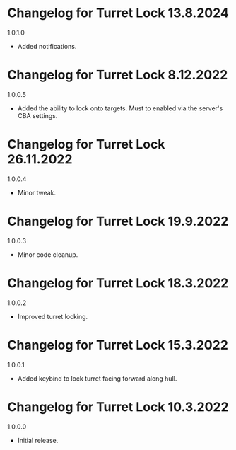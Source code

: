# Changelog for Turret Lock 13.8.2024

1.0.1.0
- Added notifications.

# Changelog for Turret Lock 8.12.2022

1.0.0.5
- Added the ability to lock onto targets. Must to enabled via the server's CBA settings.

# Changelog for Turret Lock 26.11.2022

1.0.0.4
- Minor tweak.

# Changelog for Turret Lock 19.9.2022

1.0.0.3
- Minor code cleanup.

# Changelog for Turret Lock 18.3.2022

1.0.0.2
- Improved turret locking.

# Changelog for Turret Lock 15.3.2022

1.0.0.1
- Added keybind to lock turret facing forward along hull.

# Changelog for Turret Lock 10.3.2022

1.0.0.0
- Initial release.
